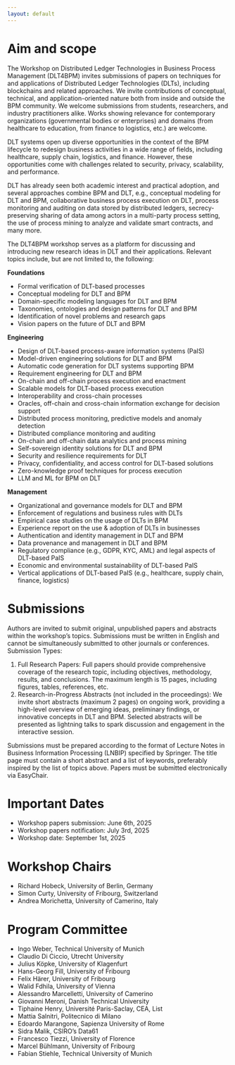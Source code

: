 ```yaml
---
layout: default
---
```



# Aim and scope

The Workshop on Distributed Ledger Technologies in Business Process Management (DLT4BPM) invites submissions of papers on techniques for and applications of Distributed Ledger Technologies (DLTs), including blockchains and related approaches. We invite contributions of conceptual, technical, and application-oriented nature both from inside and outside the BPM community. We welcome submissions from students, researchers, and industry practitioners alike. Works showing relevance for contemporary organizations (governmental bodies or enterprises) and domains (from healthcare to education, from finance to logistics, etc.) are welcome.

DLT systems open up diverse opportunities in the context of the BPM lifecycle to redesign business activities in a wide range of fields, including healthcare, supply chain, logistics, and finance. However, these opportunities come with challenges related to security, privacy, scalability, and performance.

DLT has already seen both academic interest and practical adoption, and several approaches combine BPM and DLT, e.g., conceptual modeling for DLT and BPM, collaborative business process execution on DLT, process monitoring and auditing on data stored by distributed ledgers, secrecy-preserving sharing of data among actors in a multi-party process setting, the use of process mining to analyze and validate smart contracts, and many more.

The DLT4BPM workshop serves as a platform for discussing and introducing new research ideas in DLT and their applications. Relevant topics include, but are not limited to, the following:

**Foundations**
* Formal verification of DLT-based processes
* Conceptual modeling for DLT and BPM
* Domain-specific modeling languages for DLT and BPM
* Taxonomies, ontologies and design patterns for DLT and BPM
* Identification of novel problems and  research gaps
* Vision papers on the future of DLT and BPM

**Engineering**
* Design of DLT-based process-aware information systems (PaIS)
* Model-driven engineering solutions for DLT and BPM
* Automatic code generation for DLT systems supporting BPM
* Requirement engineering for DLT and BPM
* On-chain and off-chain process execution and enactment
* Scalable models for DLT-based process execution
* Interoperability and cross-chain processes 
* Oracles, off-chain and cross-chain information exchange for decision support
* Distributed process monitoring, predictive models and anomaly detection
* Distributed compliance monitoring and auditing
* On-chain and off-chain data analytics and process mining
* Self-sovereign identity solutions for DLT and BPM
* Security and resilience requirements for DLT
* Privacy, confidentiality, and access control for DLT-based solutions
* Zero-knowledge proof techniques for process execution
* LLM and ML for BPM on DLT

**Management**
* Organizational and governance models for DLT and BPM
* Enforcement of regulations and business rules with DLTs
* Empirical case studies on the usage of DLTs in BPM
* Experience report on the use & adoption of DLTs in businesses
* Authentication and identity management in DLT and BPM
* Data provenance and management in DLT and BPM
* Regulatory compliance (e.g., GDPR, KYC, AML) and legal aspects of DLT-based PaIS
* Economic and environmental sustainability of DLT-based PaIS
* Vertical applications of DLT-based PaIS (e.g., healthcare, supply chain, finance, logistics)


# Submissions
Authors are invited to submit original, unpublished papers and abstracts within the workshop’s topics. Submissions must be written in English and cannot be simultaneously submitted to other journals or conferences. Submission Types:
1. Full Research Papers: Full papers should provide comprehensive coverage of the research topic, including objectives, methodology, results, and conclusions. The maximum length is 15 pages, including figures, tables, references, etc.
2. Research-in-Progress Abstracts (not included in the proceedings): We invite short abstracts (maximum 2 pages) on ongoing work, providing a high-level overview of emerging ideas, preliminary findings, or innovative concepts in DLT and BPM. Selected abstracts will be presented as lightning talks to spark discussion and engagement in the interactive session.

Submissions must be prepared according to the format of Lecture Notes in Business Information Processing (LNBIP) specified by Springer. The title page must contain a short abstract and a list of keywords, preferably inspired by the list of topics above. Papers must be submitted electronically via EasyChair. 

# Important Dates
* Workshop papers submission: June 6th, 2025
* Workshop papers notification: July 3rd, 2025
* Workshop date: September 1st, 2025

# Workshop Chairs
* Richard Hobeck, University of Berlin, Germany
* Simon Curty, University of Fribourg, Switzerland
* Andrea Morichetta, University of Camerino, Italy

# Program Committee
* Ingo Weber, Technical University of Munich
* Claudio Di Ciccio, Utrecht University
* Julius Köpke, University of Klagenfurt
* Hans-Georg Fill, University of Fribourg
* Felix Härer, University of Fribourg
* Walid Fdhila, University of Vienna
* Alessandro Marcelletti, University of Camerino
* Giovanni Meroni, Danish Technical University
* Tiphaine Henry, Université Paris-Saclay, CEA, List
* Mattia Salnitri, Politecnico di Milano
* Edoardo Marangone, Sapienza University of Rome
* Sidra Malik, CSIRO’s Data61
* Francesco Tiezzi, University of Florence
* Marcel Bühlmann, University of Fribourg
* Fabian Stiehle, Technical University of Munich
